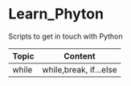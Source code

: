 # Learn_Phyton
Scripts to get in touch with Python

|Topic|Content  |
|--|--|
| while | while,break, if...else |
